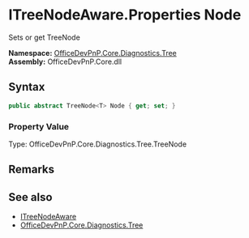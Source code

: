 # ITreeNodeAware.Properties Node
 Sets or get TreeNode   

**Namespace:** [OfficeDevPnP.Core.Diagnostics.Tree](OfficeDevPnP.Core.Diagnostics.Tree.md)  
**Assembly:** OfficeDevPnP.Core.dll  
## Syntax
```C#
public abstract TreeNode<T> Node { get; set; }
```

### Property Value
Type: OfficeDevPnP.Core.Diagnostics.Tree.TreeNode<T>  

## Remarks
  
## See also
- [ITreeNodeAware](OfficeDevPnP.Core.Diagnostics.Tree.ITreeNodeAware.md) 
- [OfficeDevPnP.Core.Diagnostics.Tree](OfficeDevPnP.Core.Diagnostics.Tree.md) 

